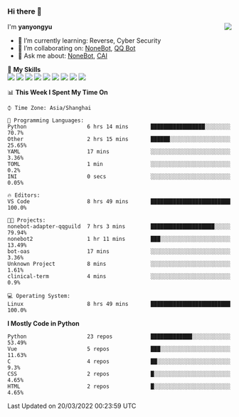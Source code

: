 ### Hi there 👋

<a href="#">
  <img align="right" src="https://github-readme-stats.vercel.app/api?username=yanyongyu&count_private=true&show_icons=true&bg_color=15,f2f7fd,E0EAFC" />
</a>

I'm **yanyongyu**

- 🌱 I’m currently learning: Reverse, Cyber Security
- 👯 I’m collaborating on: [NoneBot](https://github.com/nonebot), [QQ Bot](https://github.com/Mrs4s/go-cqhttp)
- 💬 Ask me about: [NoneBot](https://github.com/nonebot), [CAI](https://github.com/cscs181/CAI)

🌟 **My Skills**  
![](https://img.shields.io/badge/-Python-3e74a2?style=flat-square&logo=Python&logoColor=fff)
![](https://img.shields.io/badge/-Node.js-339933?style=flat-square&logo=Node.js&logoColor=fff)
![](https://img.shields.io/badge/-Vue-4fc08d?style=flat-square&logo=Vue.js&logoColor=fff)
![](https://img.shields.io/badge/-React-2d98ce?style=flat-square&logo=React&logoColor=fff)
![](https://img.shields.io/badge/-Docker-2496ED?style=flat-square&logo=Docker&logoColor=fff)
![](https://img.shields.io/badge/-Linux-000000?style=flat-square&logo=Linux&logoColor=fff)
![](https://img.shields.io/badge/-MySQL-4479A1?style=flat-square&logo=MySQL&logoColor=fff)
![](https://img.shields.io/badge/-Redis-DC382D?style=flat-square&logo=Redis&logoColor=fff)
![](https://img.shields.io/badge/-MongoDB-47A248?style=flat-square&logo=MongoDB&logoColor=fff)

<!--START_SECTION:waka-->
📊 **This Week I Spent My Time On** 

```text
⌚︎ Time Zone: Asia/Shanghai

💬 Programming Languages: 
Python                   6 hrs 14 mins       █████████████████░░░░░░░░   70.7% 
Other                    2 hrs 15 mins       ██████░░░░░░░░░░░░░░░░░░░   25.65% 
YAML                     17 mins             ░░░░░░░░░░░░░░░░░░░░░░░░░   3.36% 
TOML                     1 min               ░░░░░░░░░░░░░░░░░░░░░░░░░   0.2% 
INI                      0 secs              ░░░░░░░░░░░░░░░░░░░░░░░░░   0.05%

🔥 Editors: 
VS Code                  8 hrs 49 mins       █████████████████████████   100.0%

🐱‍💻 Projects: 
nonebot-adapter-qqguild  7 hrs 3 mins        ████████████████████░░░░░   79.94% 
nonebot2                 1 hr 11 mins        ███░░░░░░░░░░░░░░░░░░░░░░   13.49% 
bot-oas                  17 mins             ░░░░░░░░░░░░░░░░░░░░░░░░░   3.36% 
Unknown Project          8 mins              ░░░░░░░░░░░░░░░░░░░░░░░░░   1.61% 
clinical-term            4 mins              ░░░░░░░░░░░░░░░░░░░░░░░░░   0.9%

💻 Operating System: 
Linux                    8 hrs 49 mins       █████████████████████████   100.0%

```

**I Mostly Code in Python** 

```text
Python                   23 repos            █████████████░░░░░░░░░░░░   53.49% 
Vue                      5 repos             ███░░░░░░░░░░░░░░░░░░░░░░   11.63% 
C                        4 repos             ██░░░░░░░░░░░░░░░░░░░░░░░   9.3% 
CSS                      2 repos             █░░░░░░░░░░░░░░░░░░░░░░░░   4.65% 
HTML                     2 repos             █░░░░░░░░░░░░░░░░░░░░░░░░   4.65%

```



 Last Updated on 20/03/2022 00:23:59 UTC
<!--END_SECTION:waka-->
